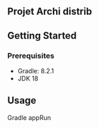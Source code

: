 
<!-- ABOUT THE PROJECT -->
## Projet Archi distrib

<!-- GETTING STARTED -->
## Getting Started

### Prerequisites

- Gradle: 8.2.1
- JDK 18

<!-- USAGE EXAMPLES -->
## Usage

Gradle appRun